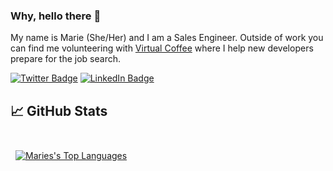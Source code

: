 ### Why, hello there :nazar_amulet:

My name is Marie (She/Her) and I am a Sales Engineer. Outside of work you can find me volunteering with [Virtual Coffee](https://virtualcoffee.io/) where I help new developers prepare for the job search. 

[![Twitter Badge](https://img.shields.io/badge/Twitter-Profile-informational?style=flat&logo=twitter&logoColor=white&color=1CA2F1)](https://twitter.com/MarieAntons)
[![LinkedIn Badge](https://img.shields.io/badge/LinkedIn-Profile-informational?style=flat&logo=linkedin&logoColor=white&color=0D76A8)](https://www.linkedin.com/in/marieantons/)



## &#x1f4c8; GitHub Stats

<br>

<a href="https://github.com/mrsantons">
  <img align="center" style="margin:0.5rem" src="https://github-readme-stats.vercel.app/api/top-langs/?username=mrsantons&&theme=synthwave&show_icons=true&hide=html,css" alt="Maries's Top Languages" />
</a>

<!--
**mrsantons/mrsantons** is a ✨ _special_ ✨ repository because its `README.md` (this file) appears on your GitHub profile.

Here are some ideas to get you started:

- 🔭 I’m currently working on ...
- 🌱 I’m currently learning ...
- 👯 I’m looking to collaborate on ...
- 🤔 I’m looking for help with ...
- 💬 Ask me about ...
- 📫 How to reach me: ...
- 😄 Pronouns: ...
- ⚡ Fun fact: ...
-->
